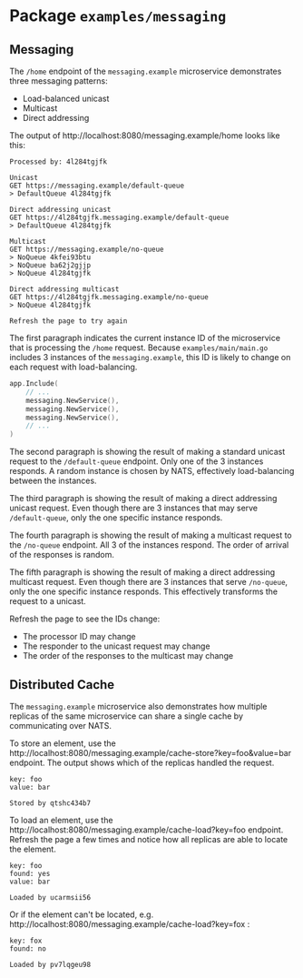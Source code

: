 # Package `examples/messaging`

## Messaging

The `/home` endpoint of the `messaging.example` microservice demonstrates three messaging patterns:
* Load-balanced unicast
* Multicast
* Direct addressing

The output of http://localhost:8080/messaging.example/home looks like this:

```
Processed by: 4l284tgjfk

Unicast
GET https://messaging.example/default-queue
> DefaultQueue 4l284tgjfk

Direct addressing unicast
GET https://4l284tgjfk.messaging.example/default-queue
> DefaultQueue 4l284tgjfk

Multicast
GET https://messaging.example/no-queue
> NoQueue 4kfei93btu
> NoQueue ba62j2gjjp
> NoQueue 4l284tgjfk

Direct addressing multicast
GET https://4l284tgjfk.messaging.example/no-queue
> NoQueue 4l284tgjfk

Refresh the page to try again
```

The first paragraph indicates the current instance ID of the microservice that is processing the `/home` request. Because `examples/main/main.go` includes 3 instances of the `messaging.example`, this ID is likely to change on each request with load-balancing.

```go
app.Include(
	// ...
	messaging.NewService(),
	messaging.NewService(),
	messaging.NewService(),
	// ...
)
```

The second paragraph is showing the result of making a standard unicast request to the `/default-queue` endpoint. Only one of the 3 instances responds. A random instance is chosen by NATS, effectively load-balancing between the instances.

The third paragraph is showing the result of making a direct addressing unicast request. Even though there are 3 instances that may serve `/default-queue`, only the one specific instance responds.

The fourth paragraph is showing the result of making a multicast request to the `/no-queue` endpoint. All 3 of the instances respond. The order of arrival of the responses is random.

The fifth paragraph is showing the result of making a direct addressing multicast request. Even though there are 3 instances that serve `/no-queue`, only the one specific instance responds. This effectively transforms the request to a unicast.

Refresh the page to see the IDs change:

* The processor ID may change
* The responder to the unicast request may change
* The order of the responses to the multicast may change

## Distributed Cache

The `messaging.example` microservice also demonstrates how multiple replicas of the same microservice can share a single cache by communicating over NATS.

To store an element, use the http://localhost:8080/messaging.example/cache-store?key=foo&value=bar endpoint. The output shows which of the replicas handled the request.

```
key: foo
value: bar

Stored by qtshc434b7
```

To load an element, use the http://localhost:8080/messaging.example/cache-load?key=foo endpoint. Refresh the page a few times and notice how all replicas are able to locate the element.

```
key: foo
found: yes
value: bar

Loaded by ucarmsii56
```

Or if the element can't be located, e.g. http://localhost:8080/messaging.example/cache-load?key=fox :

```
key: fox
found: no

Loaded by pv7lqgeu98
```